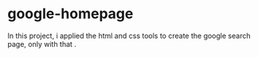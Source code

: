 # google-homepage

In this project, i applied the html and css tools to create the google search page, only with that .

